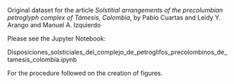 Original dataset for the article *Solstitial arrangements of the precolumbian petroglyph complex of Támesis, Colombia*, by Pablo Cuartas and Leidy Y. Arango and Manuel A. Izquierdo

Please see the Jupyter Notebook:

Disposiciones_solsticiales_del_complejo_de_petroglifos_precolombinos_de_tamesis_colombia.ipynb

For the procedure followed on the creation of figures.
